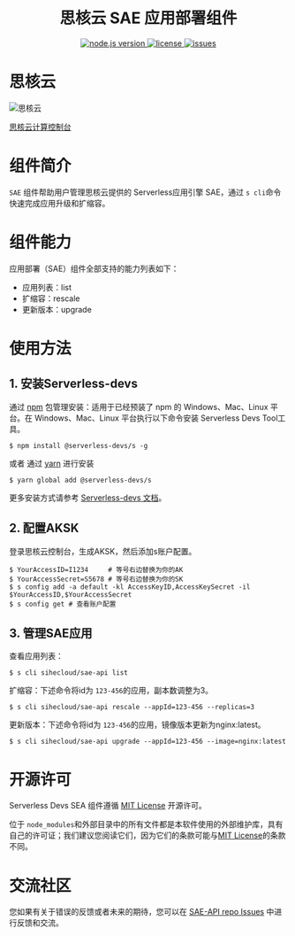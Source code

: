 <h1 align="center">思核云 SAE 应用部署组件</h1>
<p align="center" class="flex justify-center">
  <a href="https://nodejs.org/en/" class="ml-1">
    <img src="https://img.shields.io/badge/node-%3E%3D%2010.8.0-brightgreen" alt="node.js version">
  </a>
  <a href="https://github.com/sihecloud/sae-api/blob/master/LICENSE" class="ml-1">
    <img src="https://img.shields.io/badge/License-MIT-green" alt="license">
  </a>
  <a href="https://github.com/sihecloud/sae-api/issues" class="ml-1">
    <img src="https://img.shields.io/github/issues/devsapp/sae" alt="issues">
  </a>
  </a>
</p>

# 思核云

![思核云](https://console.sihe.cloud/assets/sihe-logo-03921f6b.png)

[思核云计算控制台](https://console.sihe.cloud/)

# 组件简介

`SAE` 组件帮助用户管理思核云提供的 Serverless应用引擎 SAE，通过 `s cli`命令快速完成应用升级和扩缩容。

# 组件能力

应用部署（SAE）组件全部支持的能力列表如下：

- 应用列表：list
- 扩缩容：rescale
- 更新版本：upgrade

# 使用方法

## 1. 安装Serverless-devs

通过 [npm](https://www.npmjs.com/) 包管理安装：适用于已经预装了 npm 的 Windows、Mac、Linux 平台。在 Windows、Mac、Linux 平台执行以下命令安装 Serverless Devs Tool工具。

```shell
$ npm install @serverless-devs/s -g
```

或者 通过 [yarn](https://yarnpkg.com/) 进行安装

```shell
$ yarn global add @serverless-devs/s
```

更多安装方式请参考 [Serverless-devs 文档](https://docs.serverless-devs.com/serverless-devs/install)。

## 2. 配置AKSK

登录思核云控制台，生成AKSK，然后添加s账户配置。

```shell
$ YourAccessID=I1234     # 等号右边替换为你的AK
$ YourAccessSecret=S5678 # 等号右边替换为你的SK
$ s config add -a default -kl AccessKeyID,AccessKeySecret -il $YourAccessID,$YourAccessSecret
$ s config get # 查看账户配置
```

## 3. 管理SAE应用

查看应用列表：

```shell
$ s cli sihecloud/sae-api list
```

扩缩容：下述命令将id为 `123-456`的应用，副本数调整为3。

```shell
$ s cli sihecloud/sae-api rescale --appId=123-456 --replicas=3
```

更新版本：下述命令将id为 `123-456`的应用，镜像版本更新为nginx:latest。

```shell
$ s cli sihecloud/sae-api upgrade --appId=123-456 --image=nginx:latest
```

# 开源许可

Serverless Devs SEA 组件遵循 [MIT License](./LICENSE) 开源许可。

位于 `node_modules`和外部目录中的所有文件都是本软件使用的外部维护库，具有自己的许可证；我们建议您阅读它们，因为它们的条款可能与[MIT License](./LICENSE)的条款不同。

# 交流社区

您如果有关于错误的反馈或者未来的期待，您可以在 [SAE-API repo Issues](https://github.com/sihecloud/sae-api/issues) 中进行反馈和交流。
